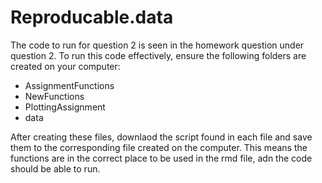 # Reproducable.data

The code to run for question 2 is seen in the homework question under question 2. To run this code effectively, ensure the following folders are created on your computer:
- AssignmentFunctions
- NewFunctions
- PlottingAssignment
- data

After creating these files, downlaod the script found in each file and save them to the corresponding file created on the computer. This means the functions are in the correct place to be used in the rmd file, adn the code should be able to run.
